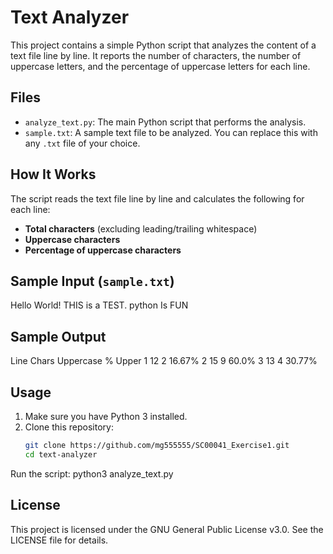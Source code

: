 # Text Analyzer

This project contains a simple Python script that analyzes the content of a text file line by line. It reports the number of characters, the number of uppercase letters, and the percentage of uppercase letters for each line.

## Files

- `analyze_text.py`: The main Python script that performs the analysis.
- `sample.txt`: A sample text file to be analyzed. You can replace this with any `.txt` file of your choice.

## How It Works

The script reads the text file line by line and calculates the following for each line:

- **Total characters** (excluding leading/trailing whitespace)
- **Uppercase characters**
- **Percentage of uppercase characters**

## Sample Input (`sample.txt`)
Hello World!
THIS is a TEST.
python Is FUN

## Sample Output

Line Chars Uppercase % Upper
1 12 2 16.67%
2 15 9 60.0%
3 13 4 30.77%

## Usage

1. Make sure you have Python 3 installed.
2. Clone this repository:
   ```bash
   git clone https://github.com/mg555555/SC00041_Exercise1.git
   cd text-analyzer

Run the script:
   python3 analyze_text.py

## License
This project is licensed under the GNU General Public License v3.0. See the LICENSE file for details.
